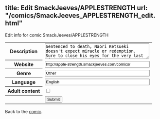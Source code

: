 title: Edit SmackJeeves/APPLESTRENGTH
url: "/comics/SmackJeeves_APPLESTRENGTH_edit.html"
---
Edit info for comic SmackJeeves/APPLESTRENGTH

<form name="comic" action="http://gaepostmail.appspot.com/comic/" method="post">
<table class="comicinfo">
<tr>
<th>Description</th><td><textarea name="description" cols="40" rows="3">Sentenced to death, Naori Ketsueki doesn't expect miracle or redemption. Sure to close his eyes for the very last time, he wakes up yet into a strange world full of apples, where he will have to face his fate again, and the consequences of his actions. But what is the curse of Snow White ? And where will it lead him to ?</textarea></td>
</tr>
<tr>
<th>Website</th><td><input type="text" name="url" value="http://apple-strength.smackjeeves.com/comics/" size="40"/></td>
</tr>
<tr>
<th>Genre</th><td><input type="text" name="genre" value="Other" size="40"/></td>
</tr>
<tr>
<th>Language</th><td><input type="text" name="language" value="English" size="40"/></td>
</tr>
<tr>
<th>Adult content</th><td><input type="checkbox" name="adult" value="adult" /></td>
</tr>
<tr>
<th></th><td>
<input type="hidden" name="comic" value="SmackJeeves_APPLESTRENGTH" />
<input type="submit" name="submit" value="Submit" />
</td>
</tr>
</table>
</form>

Back to the [comic](SmackJeeves_APPLESTRENGTH.html).
